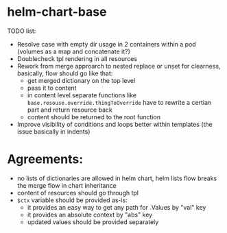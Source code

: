 # helm-chart-base

TODO list:
- Resolve case with empty dir usage in 2 containers within a pod (volumes as a map and concatenate it?)
- Doublecheck tpl rendering in all resources
- Rework from merge approarch to nested replace or unset for clearness, basically, flow should go like that:
    - get merged dictionary on the top level
    - pass it to content
    - in content level separate functions like `base.resouse.override.thingToOverride` have to rewrite a certian part and return resource back
    - content should be returned to the root function
- Improve visibility of conditions and loops better within templates (the issue basically in indents)

# Agreements:
  - no lists of dictionaries are allowed in helm chart, helm lists flow breaks the merge flow in chart inheritance
  - content of resources should go through tpl
  - `$ctx` variable should be provided as-is:
    - it provides an easy way to get any path for .Values by "val" key
    - it provides an absolute context by "abs" key
    - updated values should be provided separately
